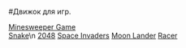 #Движок для игр.


[Minesweeper Game](https://github.com/mir9635/minesweeper-game)<br/>
[Snake](https://github.com/mir9635/snake)\n
[2048](https://github.com/mir9635/game2048)
[Space Invaders](https://github.com/mir9635/space-invaders)
[Moon Lander](https://github.com/mir9635/moon-lander)
[Racer](https://github.com/mir9635/racer)
